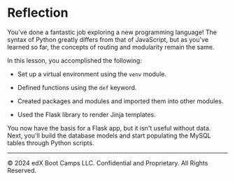 # Reflection

You've done a fantastic job exploring a new programming language! The syntax of Python greatly differs from that of JavaScript, but as you've learned so far, the concepts of routing and modularity remain the same.

In this lesson, you accomplished the following:

* Set up a virtual environment using the `venv` module.

* Defined functions using the `def` keyword.

* Created packages and modules and imported them into other modules.

* Used the Flask library to render Jinja templates.

You now have the basis for a Flask app, but it isn't useful without data. Next, you'll build the database models and start populating the MySQL tables through Python scripts.

---
© 2024 edX Boot Camps LLC. Confidential and Proprietary. All Rights Reserved.
